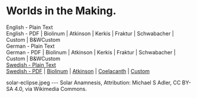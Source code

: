 # Worlds in the Making.

English - Plain Text  
English - PDF | Biolinum | Atkinson | Kerkis | Fraktur | Schwabacher | Custom | B&WCustom  
German - Plain Text  
German - PDF | Biolinum | Atkinson | Kerkis | Fraktur | Schwabacher | Custom | B&WCustom  
[Swedish - Plain Text](full-text-swedish.md)  
[Swedish - PDF](https://cdn.solaranamnesis.com/SvanteArrhenius/WorldsInMaking/arrhenius_world_making_1906_swedish.pdf) | [Biolinum](https://cdn.solaranamnesis.com/SvanteArrhenius/WorldsInMaking/arrhenius_world_making_1906_swedish_biolinum.pdf) | [Atkinson](https://cdn.solaranamnesis.com/SvanteArrhenius/WorldsInMaking/arrhenius_world_making_1906_swedish_atkinson.pdf) | [Coelacanth](https://cdn.solaranamnesis.com/SvanteArrhenius/WorldsInMaking/arrhenius_world_making_1906_swedish_coelacanth.pdf) | [Custom](https://cdn.solaranamnesis.com/SvanteArrhenius/WorldsInMaking/arrhenius_world_making_1906_swedish_custom.pdf)  

solar-eclipse.jpeg --- Solar Anamnesis, Attribution: Michael S Adler, CC BY-SA 4.0, via Wikimedia Commons.

